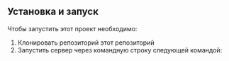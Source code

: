 ## Установка и запуск
Чтобы запустить этот проект необходимо:
1) Клонировать репозиторий этот репозиторий
2) Запустить сервер через командную строку следующей командой:
